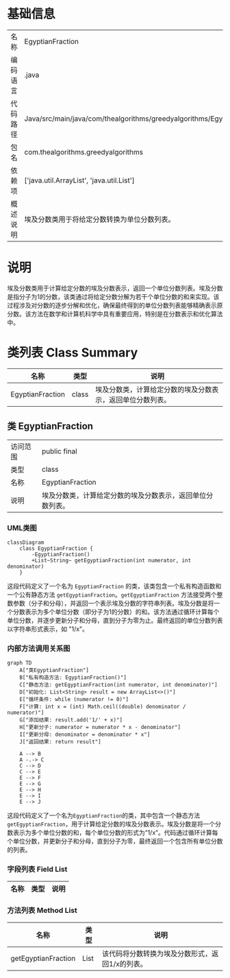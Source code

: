 # 基础信息

|      |      |
|------|------|
| 名称 | EgyptianFraction |
| 编码语言 | .java |
| 代码路径 | Java/src/main/java/com/thealgorithms/greedyalgorithms/EgyptianFraction.java |
| 包名 | com.thealgorithms.greedyalgorithms |
| 依赖项 | ['java.util.ArrayList', 'java.util.List'] |
| 概述说明 | 埃及分数类用于将给定分数转换为单位分数列表。 |

# 说明

埃及分数类用于计算给定分数的埃及分数表示，返回一个单位分数列表。埃及分数是指分子为1的分数，该类通过将给定分数分解为若干个单位分数的和来实现。该过程涉及对分数的逐步分解和优化，确保最终得到的单位分数列表能够精确表示原分数。该方法在数学和计算机科学中具有重要应用，特别是在分数表示和优化算法中。

# 类列表 Class Summary

| 名称   | 类型  | 说明 |
|-------|------|-------------|
| EgyptianFraction | class | 埃及分数类，计算给定分数的埃及分数表示，返回单位分数列表。 |



## 类 EgyptianFraction

|      |      |
|------|------|
| 访问范围 | public final |
| 类型 | class |
| 名称 | EgyptianFraction |
| 说明 | 埃及分数类，计算给定分数的埃及分数表示，返回单位分数列表。 |


### UML类图

```mermaid
classDiagram
    class EgyptianFraction {
        -EgyptianFraction()
        +List~String~ getEgyptianFraction(int numerator, int denominator)
    }
```

这段代码定义了一个名为 `EgyptianFraction` 的类，该类包含一个私有构造函数和一个公有静态方法 `getEgyptianFraction`。`getEgyptianFraction` 方法接受两个整数参数（分子和分母），并返回一个表示埃及分数的字符串列表。埃及分数是将一个分数表示为多个单位分数（即分子为1的分数）的和。该方法通过循环计算每个单位分数，并逐步更新分子和分母，直到分子为零为止。最终返回的单位分数列表以字符串形式表示，如 "1/x"。


### 内部方法调用关系图

```mermaid
graph TD
    A["类EgyptianFraction"]
    B["私有构造方法: EgyptianFraction()"]
    C["静态方法: getEgyptianFraction(int numerator, int denominator)"]
    D["初始化: List<String> result = new ArrayList<>()"]
    E["循环条件: while (numerator != 0)"]
    F["计算: int x = (int) Math.ceil((double) denominator / numerator)"]
    G["添加结果: result.add('1/' + x)"]
    H["更新分子: numerator = numerator * x - denominator"]
    I["更新分母: denominator = denominator * x"]
    J["返回结果: return result"]

    A --> B
    A -.-> C
    C --> D
    C --> E
    E --> F
    E --> G
    E --> H
    E --> I
    E --> J
```

这段代码定义了一个名为`EgyptianFraction`的类，其中包含一个静态方法`getEgyptianFraction`，用于计算给定分数的埃及分数表示。埃及分数是将一个分数表示为多个单位分数的和，每个单位分数的形式为“1/x”。代码通过循环计算每个单位分数，并更新分子和分母，直到分子为零，最终返回一个包含所有单位分数的列表。

### 字段列表 Field List

| 名称  | 类型  | 说明 |
|-------|-------|------|

### 方法列表 Method List

| 名称  | 类型  | 说明 |
|-------|-------|------|
| getEgyptianFraction | List<String> | 该代码将分数转换为埃及分数形式，返回1/x的列表。 |




